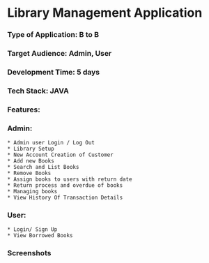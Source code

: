 # Library Management Application
### Type of Application: B to B
### Target Audience: Admin, User
### Development Time: 5 days
### Tech Stack: JAVA

### Features:
### Admin:
	* Admin user Login / Log Out
	* Library Setup
	* New Account Creation of Customer
	* Add new Books
	* Search and List Books
	* Remove Books
	* Assign books to users with return date
	* Return process and overdue of books
	* Managing books
	* View History Of Transaction Details 
	
### User:
	* Login/ Sign Up
	* View Borrowed Books

### Screenshots
